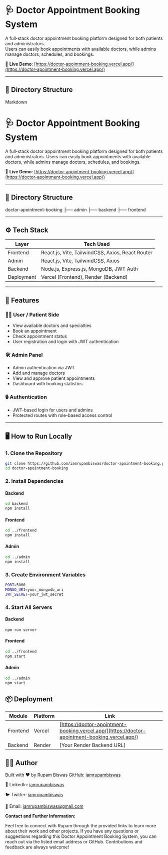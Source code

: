# 🩺 Doctor Appointment Booking System

A full-stack doctor appointment booking platform designed for both patients and administrators.  
Users can easily book appointments with available doctors, while admins manage doctors, schedules, and bookings.

🔗 **Live Demo**: [https://doctor-apointment-booking.vercel.app/](https://doctor-apointment-booking.vercel.app/)

---

## 📁 Directory Structure
Markdown

# 🩺 Doctor Appointment Booking System

A full-stack doctor appointment booking platform designed for both patients and administrators.
Users can easily book appointments with available doctors, while admins manage doctors, schedules, and bookings.

🔗 **Live Demo**: [https://doctor-apointment-booking.vercel.app/](https://doctor-apointment-booking.vercel.app/)

---

## 📁 Directory Structure

doctor-apointment-booking
├── admin
├── backend
├── frontend

---

## ⚙️ Tech Stack

| Layer     | Tech Used                                      |
|-----------|-------------------------------------------------|
| Frontend  | React.js, Vite, TailwindCSS, Axios, React Router |
| Admin     | React.js, Vite, TailwindCSS, Axios              |
| Backend   | Node.js, Express.js, MongoDB, JWT Auth          |
| Deployment| Vercel (Frontend), Render (Backend)             |

---

## 🚀 Features

### 👨‍⚕️ User / Patient Side
- View available doctors and specialties
- Book an appointment
- Check appointment status
- User registration and login with JWT authentication

### 🛠 Admin Panel
- Admin authentication via JWT
- Add and manage doctors
- View and approve patient appointments
- Dashboard with booking statistics

### 🔒 Authentication
- JWT-based login for users and admins
- Protected routes with role-based access control

---

## 🖥️ How to Run Locally

### 1. Clone the Repository
```bash
git clone https://github.com/iamrupambiswas/doctor-apointment-booking.git
cd doctor-apointment-booking
```

### 2. Install Dependencies

#### Backend
```bash
cd backend
npm install
```

#### Frontend
```bash
cd ../frontend
npm install
```

#### Admin
```bash
cd ../admin
npm install
```

### 3. Create Environment Variables
```bash
PORT=5000
MONGO_URI=your_mongodb_uri
JWT_SECRET=your_jwt_secret
```

### 4. Start All Servers

#### Backend
```bsh
npm run server
```

#### Frontend
```bash
cd ../frontend
npm start
```

#### Admin
```bash
cd ../admin
npm start
```


## 📦 Deployment

| Module   | Platform | Link                                       |
|----------|----------|--------------------------------------------|
| Frontend | Vercel   | [https://doctor-apointment-booking.vercel.app/](https://doctor-apointment-booking.vercel.app/) |
| Backend  | Render   | [Your Render Backend URL]                   |


## 👨‍💻 Author

Built with ❤️ by Rupam Biswas
GitHub: [iamrupambiswas](https://www.google.com/search?q=https://github.com/iamrupambiswas)

💼 LinkedIn: [iamrupambiswas](https://www.linkedin.com/in/iamrupambiswas/)

🐦 Twitter: [iamrupambiswas](https://x.com/iam_rupambiswas)

📧 Email: iamrupambiswas@gmail.com

**Contact and Further Information:**

Feel free to connect with Rupam through the provided links to learn more about their work and other projects. If you have any questions or suggestions regarding this Doctor Appointment Booking System, you can reach out via the listed email address or GitHub. Contributions and feedback are always welcome!